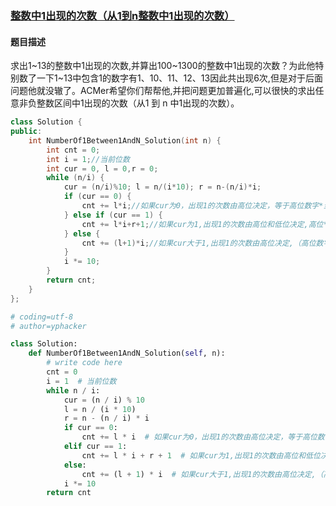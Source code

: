 ### [整数中1出现的次数（从1到n整数中1出现的次数）](https://www.nowcoder.com/practice/bd7f978302044eee894445e244c7eee6?tpId=13&tqId=11184&tPage=2&rp=2&ru=%2Fta%2Fcoding-interviews&qru=%2Fta%2Fcoding-interviews%2Fquestion-ranking)
#### 题目描述
求出1\~13的整数中1出现的次数,并算出100~1300的整数中1出现的次数？为此他特别数了一下1~13中包含1的数字有1、10、11、12、13因此共出现6次,但是对于后面问题他就没辙了。ACMer希望你们帮帮他,并把问题更加普遍化,可以很快的求出任意非负整数区间中1出现的次数（从1 到 n 中1出现的次数）。
```c++
class Solution {
public:
    int NumberOf1Between1AndN_Solution(int n) {
        int cnt = 0;
        int i = 1;//当前位数
        int cur = 0, l = 0,r = 0;
        while (n/i) {
            cur = (n/i)%10; l = n/(i*10); r = n-(n/i)*i;
            if (cur == 0) {
                cnt += l*i;//如果cur为0，出现1的次数由高位决定，等于高位数字*当前位数
            } else if (cur == 1) {
                cnt += l*i+r+1;//如果cur为1,出现1的次数由高位和低位决定,高位*当前位+低位+1
            } else {
                cnt += (l+1)*i;//如果cur大于1,出现1的次数由高位决定,（高位数字+1）* 当前位数
            }
            i *= 10;
        }
        return cnt;
    }
};
```

```python
# coding=utf-8
# author=yphacker

class Solution:
    def NumberOf1Between1AndN_Solution(self, n):
        # write code here
        cnt = 0
        i = 1  # 当前位数
        while n / i:
            cur = (n / i) % 10
            l = n / (i * 10)
            r = n - (n / i) * i
            if cur == 0:
                cnt += l * i  # 如果cur为0，出现1的次数由高位决定，等于高位数字*当前位数
            elif cur == 1:
                cnt += l * i + r + 1  # 如果cur为1,出现1的次数由高位和低位决定,高位*当前位+低位+1
            else:
                cnt += (l + 1) * i  # 如果cur大于1,出现1的次数由高位决定,（高位数字+1）* 当前位数
            i *= 10
        return cnt
```